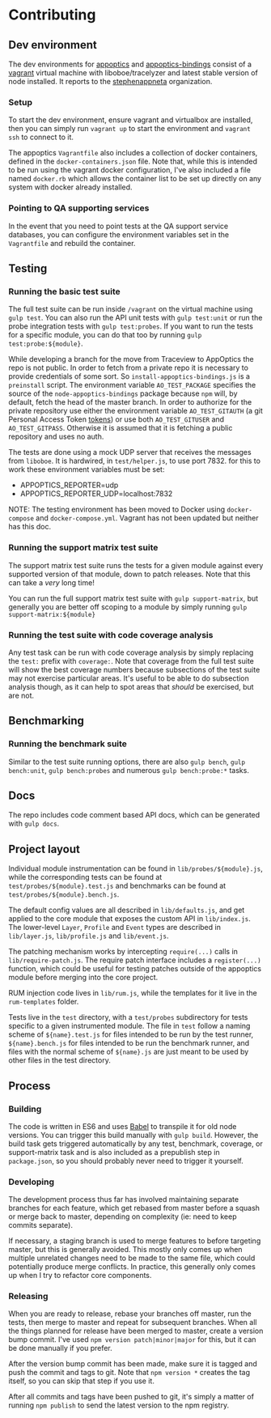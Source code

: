 # Contributing

## Dev environment

The dev environments for [appoptics](https://github.com/librato/node-appoptics)
and [appoptics-bindings](https://github.com/librato/node-appoptics-bindings)
consist of a [vagrant](https://www.vagrantup.com/) virtual machine with
liboboe/tracelyzer and latest stable version of node installed. It reports
to the [stephenappneta](http://stephenappneta.tv.solarwinds.com) organization.

### Setup

To start the dev environment, ensure vagrant and virtualbox are installed, then
you can simply run `vagrant up` to start the environment and `vagrant ssh` to
connect to it.

The appoptics `Vagrantfile` also includes a collection of docker containers,
defined in the `docker-containers.json` file. Note that, while this is intended
to be run using the vagrant docker configuration, I've also included a file
named `docker.rb` which allows the container list to be set up directly on any
system with docker already installed.

### Pointing to QA supporting services

In the event that you need to point tests at the QA support service databases,
you can configure the environment variables set in the `Vagrantfile` and
rebuild the container.

## Testing

### Running the basic test suite

The full test suite can be run inside `/vagrant` on the virtual machine using
`gulp test`. You can also run the API unit tests with `gulp test:unit` or run
the probe integration tests with `gulp test:probes`. If you want to run the
tests for a specific module, you can do that too by running
`gulp test:probe:${module}`.

While developing a branch for the move from Traceview to AppOptics the repo
is not public. In order to fetch from a private repo it is necessary to
provide credentials of some sort. So `install-appoptics-bindings.js` is a
`preinstall` script. The environment variable `AO_TEST_PACKAGE` specifies
the source of the `node-appoptics-bindings` package because `npm` will, by
default, fetch the head of the master branch. In order to authorize for the
private repository use either the environment variable `AO_TEST_GITAUTH` (a
git Personal Access Token [tokens]) or use both `AO_TEST_GITUSER` and
`AO_TEST_GITPASS`. Otherwise it is assumed that it is fetching a public
repository and uses no auth.

The tests are done using a mock UDP server that receives the messages from
`liboboe`. It is hardwired, in `test/helper.js`, to use port 7832. for this
to work these environment variables must be set:
- APPOPTICS_REPORTER=udp
- APPOPTICS\_REPORTER_UDP=localhost:7832

NOTE: The testing environment has been moved to Docker using `docker-compose`
and `docker-compose.yml`. Vagrant has not been updated but neither has this doc.

[tokens]: https://help.github.com/articles/creating-a-personal-access-token-for-the-command-line/

### Running the support matrix test suite

The support matrix test suite runs the tests for a given module against every
supported version of that module, down to patch releases. Note that this can
take a *very* long time!

You can run the full support matrix test suite with `gulp support-matrix`,
but generally you are better off scoping to a module by simply running
`gulp support-matrix:${module}`

### Running the test suite with code coverage analysis

Any test task can be run with code coverage analysis by simply replacing the
`test:` prefix with `coverage:`. Note that coverage from the full test suite
will show the best coverage numbers because subsections of the test suite may
not exercise particular areas. It's useful to be able to do subsection analysis
though, as it can help to spot areas that *should* be exercised, but are not.

## Benchmarking

### Running the benchmark suite

Similar to the test suite running options, there are also `gulp bench`,
`gulp bench:unit`, `gulp bench:probes` and numerous `gulp bench:probe:*` tasks.

## Docs

The repo includes code comment based API docs, which can be generated with
`gulp docs`.

## Project layout

Individual module instrumentation can be found in `lib/probes/${module}.js`,
while the corresponding tests can be found at `test/probes/${module}.test.js`
and benchmarks can be found at `test/probes/${module}.bench.js`.

The default config values are all described in `lib/defaults.js`, and get
applied to the core module that exposes the custom API in `lib/index.js`.
The lower-level `Layer`, `Profile` and `Event` types are described in
`lib/layer.js`, `lib/profile.js` and `lib/event.js`.

The patching mechanism works by intercepting `require(...)` calls in
`lib/require-patch.js`. The require patch interface includes a `register(...)`
function, which could be useful for testing patches outside of the appoptics
module before merging into the core project.

RUM injection code lives in `lib/rum.js`, while the templates for it live in
the `rum-templates` folder.

Tests live in the `test` directory, with a `test/probes` subdirectory for tests
specific to a given instrumented module. The file in `test` follow a naming
scheme of `${name}.test.js` for files intended to be run by the test runner,
`${name}.bench.js` for files intended to be run the benchmark runner, and files
with the normal scheme of `${name}.js` are just meant to be used by other files
in the test directory.

## Process

### Building

The code is written in ES6 and uses [Babel](http://babeljs.io) to transpile it
for old node versions. You can trigger this build manually with `gulp build`.
However, the build task gets triggered automatically by any test, benchmark,
coverage, or support-matrix task and is also included as a prepublish step in
`package.json`, so you should probably never need to trigger it yourself.

### Developing

The development process thus far has involved maintaining separate branches
for each feature, which get rebased from master before a squash or merge back
to master, depending on complexity (ie: need to keep commits separate).

If necessary, a staging branch is used to merge features to before targeting
master, but this is generally avoided. This mostly only comes up when multiple
unrelated changes need to be made to the same file, which could potentially
produce merge conflicts. In practice, this generally only comes up when I try
to refactor core components.

### Releasing

When you are ready to release, rebase your branches off master, run the tests,
then merge to master and repeat for subsequent branches. When all the things
planned for release have been merged to master, create a version bump commit.
I've used `npm version patch|minor|major` for this, but it can be done manually
if you prefer.

After the version bump commit has been made, make sure it is tagged and push the
commit and tags to git. Note that `npm version *` creates the tag itself, so
you can skip that step if you use it.

After all commits and tags have been pushed to git, it's simply a matter of
running `npm publish` to send the latest version to the npm registry.
